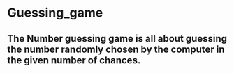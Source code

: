 # Guessing_game

## The Number guessing game is all about guessing the number randomly chosen by the computer in the given number of chances.
